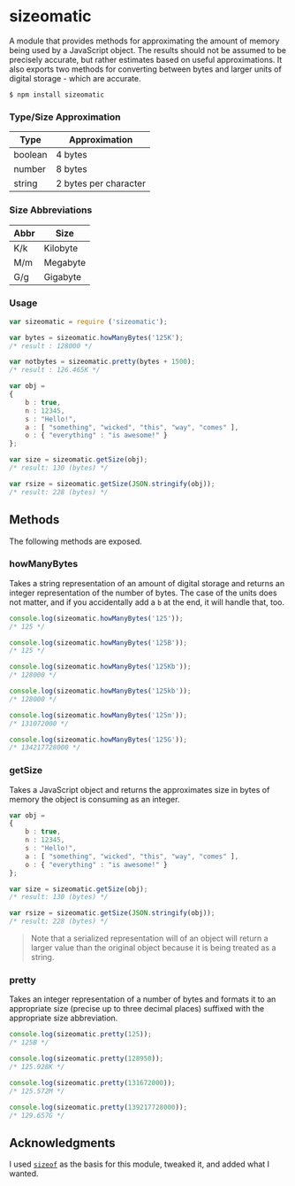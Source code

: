 # sizeomatic #

A module that provides methods for approximating the amount of memory being used by a JavaScript object. The results should not be assumed to be precisely accurate, but rather estimates based on useful approximations. It also exports two methods for converting between bytes and larger units of digital storage - which are accurate.

```
$ npm install sizeomatic
```

### Type/Size Approximation ###

| Type    | Approximation         |
|---------|-----------------------|
| boolean | 4 bytes               |
| number  | 8 bytes               |
| string  | 2 bytes per character |

### Size Abbreviations ###

| Abbr | Size     |
|------|----------|
| K/k  | Kilobyte |
| M/m  | Megabyte |
| G/g  | Gigabyte |

### Usage ###

```javascript
var sizeomatic = require ('sizeomatic');

var bytes = sizeomatic.howManyBytes('125K');
/* result : 128000 */

var notbytes = sizeomatic.pretty(bytes + 1500);
/* result : 126.465K */

var obj =
{
	b : true,
	n : 12345,
	s : "Hello!",
	a : [ "something", "wicked", "this", "way", "comes" ],
	o : { "everything" : "is awesome!" }
};

var size = sizeomatic.getSize(obj);
/* result: 130 (bytes) */

var rsize = sizeomatic.getSize(JSON.stringify(obj));
/* result: 228 (bytes) */
```

## Methods ##

The following methods are exposed.

### howManyBytes ###

Takes a string representation of an amount of digital storage and returns an integer representation of the number of bytes. The case of the units does not matter, and if you accidentally add a `b` at the end, it will handle that, too.

```javascript
console.log(sizeomatic.howManyBytes('125'));
/* 125 */

console.log(sizeomatic.howManyBytes('125B'));
/* 125 */

console.log(sizeomatic.howManyBytes('125Kb'));
/* 128000 */

console.log(sizeomatic.howManyBytes('125kb'));
/* 128000 */

console.log(sizeomatic.howManyBytes('125m'));
/* 131072000 */

console.log(sizeomatic.howManyBytes('125G'));
/* 134217728000 */
```

### getSize ###

Takes a JavaScript object and returns the approximates size in bytes of memory the object is consuming as an integer.

```javascript
var obj =
{
	b : true,
	n : 12345,
	s : "Hello!",
	a : [ "something", "wicked", "this", "way", "comes" ],
	o : { "everything" : "is awesome!" }
};

var size = sizeomatic.getSize(obj);
/* result: 130 (bytes) */

var rsize = sizeomatic.getSize(JSON.stringify(obj));
/* result: 228 (bytes) */
```

> Note that a serialized representation will of an object will return a larger value than the original object because it is being treated as a string.

### pretty ###

Takes an integer representation of a number of bytes and formats it to an appropriate size (precise up to three decimal places) suffixed with the appropriate size abbreviation.

```javascript
console.log(sizeomatic.pretty(125));
/* 125B */

console.log(sizeomatic.pretty(128950));
/* 125.928K */

console.log(sizeomatic.pretty(131672000));
/* 125.572M */

console.log(sizeomatic.pretty(139217728000));
/* 129.657G */
```

## Acknowledgments ##

I used [`sizeof`](https://github.com/lyroyce/sizeof/blob/master/lib/sizeof.js) as the basis for this module, tweaked it, and added what I wanted.